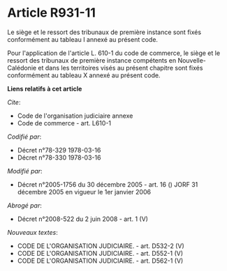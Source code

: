 # Article R931-11

Le siège et le ressort des tribunaux de première instance sont fixés conformément au tableau I annexé au présent code.

Pour l'application de l'article L. 610-1 du code de commerce, le siège et le ressort des tribunaux de première instance
compétents en Nouvelle-Calédonie et dans les territoires visés au présent chapitre sont fixés conformément au tableau X
annexé au présent code.

**Liens relatifs à cet article**

_Cite_:

  - Code de l'organisation judiciaire annexe
  - Code de commerce - art. L610-1

_Codifié par_:

  - Décret n°78-329 1978-03-16
  - Décret n°78-330 1978-03-16

_Modifié par_:

  - Décret n°2005-1756 du 30 décembre 2005 - art. 16 () JORF 31 décembre 2005 en vigueur le 1er janvier 2006

_Abrogé par_:

  - Décret n°2008-522 du 2 juin 2008 - art. 1 (V)

_Nouveaux textes_:

  - CODE DE L'ORGANISATION JUDICIAIRE. - art. D532-2 (V)
  - CODE DE L'ORGANISATION JUDICIAIRE. - art. D552-1 (V)
  - CODE DE L'ORGANISATION JUDICIAIRE. - art. D562-1 (V)

